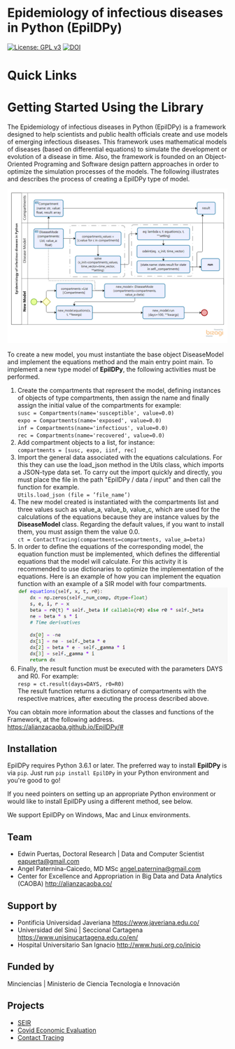 Epidemiology of infectious diseases in Python (EpilDPy)
=======================================================
[![License: GPL v3](https://img.shields.io/badge/License-GPLv3-blue.svg)](https://www.gnu.org/licenses/gpl-3.0)
[![DOI](https://zenodo.org/badge/DOI/10.5281/zenodo.4301044.svg)](https://doi.org/10.5281/zenodo.4301044)
# Quick Links

# Getting Started Using the Library
The Epidemiology of infectious diseases in Python (EpilDPy) is a framework designed to help scientists and 
public health officials create and use models of emerging infectious diseases. This framework uses 
mathematical models of diseases (based on differential equations) to simulate the development or 
evolution of a disease in time. Also, the framework is founded on an Object-Oriented Programing and 
Software design pattern approaches in order to optimize the simulation processes of the models. 
The following illustrates and describes the process of creating a EpilDPy type of model.

![](./media/EpilDPy.png)

To create a new model, you must instantiate the base object DiseaseModel and implement 
the equations method and the main entry point main. To implement a new type model of **EpilDPy**, 
the following activities must be performed.

1.	Create the compartments that represent the model, defining instances of objects of type compartments, then assign 
the name and finally assign the initial value of the compartments for example:<br />
    `susc = Compartments(name='susceptible', value=0.0)`<br />
    `expo = Compartments(name='exposed', value=0.0)`<br />
    `inf = Compartments(name='infectious', value=0.0)`<br />
    `rec = Compartments(name='recovered', value=0.0)`<br />
2.	Add compartment objects to a list, for instance: <br />
    `compartments = [susc, expo, iinf, rec]`
3.	Import the general data associated with the equations calculations. For this they can use the load_json method 
in the Utils class, which imports a JSON-type data set. To carry out the import quickly and directly, you must place 
the file in the path "EpilDPy / data / input" and then call the function for example. <br />
            `Utils.load_json (file = ’file_name’)`
4.	The new model created is instantiated with the compartments list and three values such as value_a, value_b, value_c, 
which are used for the calculations of the equations because they are instance values by the **DiseaseModel** class. 
Regarding the default values, if you want to install them, you must assign them the value 0.0. <br />
    `ct = ContactTracing(compartments=compartments, value_a=beta)`
5.	In order to define the equations of the corresponding model, the equation function must be implemented, 
which defines the differential equations that the model will calculate. For this activity it is recommended to use 
dictionaries to optimize the implementation of the equations. Here is an example of how you can implement 
the equation function with an example of a SIR model with four compartments.
![](./media/equations.png)
6.	Finally, the result function must be executed with the parameters DAYS and R0. For example: <br />
    `resp = ct.result(days=DAYS, r0=R0)`
<br />The result function returns a dictionary of compartments with the respective matrices, after executing the process 
described above.

You can obtain more information about the classes and functions of the Framework, at the following address. <https://alianzacaoba.github.io/EpiIDPy/#>

## Installation

EpilDPy requires Python 3.6.1 or later. The preferred way to install **EpilDPy** is via `pip`.  Just run `pip install EpilDPy` in your Python environment and you're good to go!

If you need pointers on setting up an appropriate Python environment or would like to install EpilDPy using a different method, see below.

We support EpilDPy on Windows, Mac and Linux environments.

## Team

- Edwin Puertas, Doctoral Research | Data and Computer Scientist <eapuerta@gmail.com>
- Angel Paternina-Caicedo, MD MSc <angel.paternina@gmail.com> 
- Center for Excellence and Appropriation in Big Data and Data Analytics (CAOBA) <http://alianzacaoba.co/>

## Support by

- Pontificia Universidad Javeriana <https://www.javeriana.edu.co/>
- Universidad del Sinú | Seccional Cartagena <https://www.unisinucartagena.edu.co/en/>
- Hospital Universitario San Ignacio <http://www.husi.org.co/inicio>

## Funded by

Minciencias | Ministerio de Ciencia Tecnología e Innovación

## Projects

- [SEIR](https://github.com/alianzacaoba/EpiIDPy/blob/master/projects/seir)
- [Covid Economic Evaluation](https://github.com/alianzacaoba/CovidEconomicEvaluation)
- [Contact Tracing](https://github.com/alianzacaoba/EpiIDPy/tree/master/projects/contact_tracing)